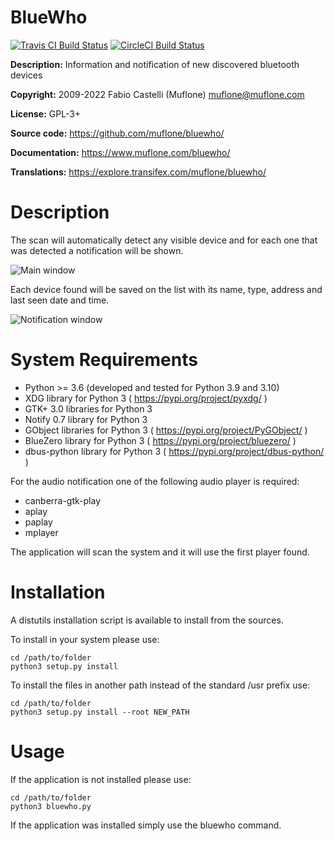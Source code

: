 # BlueWho

[![Travis CI Build Status](https://img.shields.io/travis/com/muflone/bluewho/master.svg)](https://www.travis-ci.com/github/muflone/bluewho)
[![CircleCI Build Status](https://img.shields.io/circleci/project/github/muflone/bluewho/master.svg)](https://circleci.com/gh/muflone/bluewho)

**Description:** Information and notification of new discovered bluetooth devices

**Copyright:** 2009-2022 Fabio Castelli (Muflone) <muflone@muflone.com>

**License:** GPL-3+

**Source code:** https://github.com/muflone/bluewho/

**Documentation:** https://www.muflone.com/bluewho/

**Translations:** https://explore.transifex.com/muflone/bluewho/

# Description

The scan will automatically detect any visible device and for each one that was
detected a notification will be shown.

![Main window](https://www.muflone.com/resources/bluewho/archive/latest/english/main.png)

Each device found will be saved on the list with its name, type, address and
last seen date and time.

![Notification window](https://www.muflone.com/resources/bluewho/archive/latest/english/notification.png)

# System Requirements

* Python >= 3.6 (developed and tested for Python 3.9 and 3.10)
* XDG library for Python 3 ( https://pypi.org/project/pyxdg/ )
* GTK+ 3.0 libraries for Python 3
* Notify 0.7 library for Python 3
* GObject libraries for Python 3 ( https://pypi.org/project/PyGObject/ )
* BlueZero library for Python 3 ( https://pypi.org/project/bluezero/ )
* dbus-python library for Python 3 ( https://pypi.org/project/dbus-python/ )

For the audio notification one of the following audio player is required:

 * canberra-gtk-play
 * aplay
 * paplay
 * mplayer

The application will scan the system and it will use the first player found.

# Installation

A distutils installation script is available to install from the sources.

To install in your system please use:

    cd /path/to/folder
    python3 setup.py install

To install the files in another path instead of the standard /usr prefix use:

    cd /path/to/folder
    python3 setup.py install --root NEW_PATH

# Usage

If the application is not installed please use:

    cd /path/to/folder
    python3 bluewho.py

If the application was installed simply use the bluewho command.

